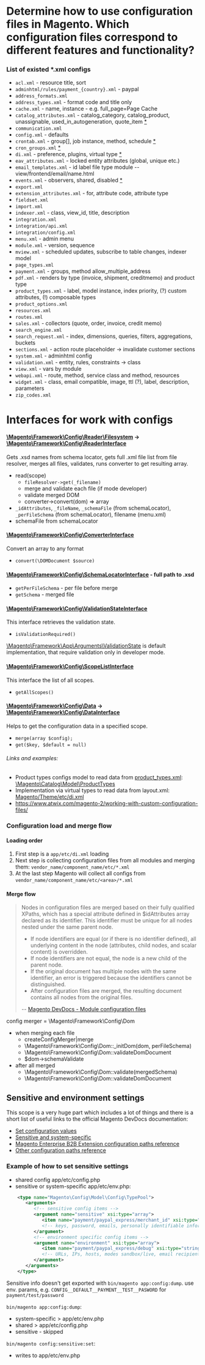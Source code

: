 # Determine how to use configuration files in Magento. Which configuration files correspond to different features and functionality?

### List of existed *.xml configs
- `acl.xml` - resource title, sort
- `adminhtml/rules/payment_{country}.xml` - paypal
- `address_formats.xml`
- `address_types.xml` - format code and title only
- `cache.xml` - name, instance - e.g. full_page=Page Cache
- `catalog_attributes.xml` - catalog_category, catalog_product, unassignable, used_in_autogeneration, quote_item [*](https://www.atwix.com/magento-2/how-to-access-custom-catalog-attributes/)
- `communication.xml`
- `config.xml` - defaults
- `crontab.xml` - group[], job instance, method, schedule [*](https://github.com/magento-notes/magento2-exam-notes/blob/master/1.%20Magento%20Architecture%20and%20Customization%20Techniques/6.%20Configure%20event%20observers%20and%20scheduled%20jobs.md#crontabxml)
- `cron_groups.xml` [*](https://github.com/magento-notes/magento2-exam-notes/blob/master/1.%20Magento%20Architecture%20and%20Customization%20Techniques/6.%20Configure%20event%20observers%20and%20scheduled%20jobs.md#cron-groups)
- `di.xml` - preference, plugins, virtual type [*](https://devdocs.magento.com/guides/v2.2/extension-dev-guide/build/di-xml-file.html)
- `eav_attributes.xml` - locked entity attributes (global, unique etc.)
- `email_templates.xml` - id label file type module -- view/frontend/email/name.html
- `events.xml` - observers, shared, disabled [*](https://github.com/magento-notes/magento2-exam-notes/blob/master/1.%20Magento%20Architecture%20and%20Customization%20Techniques/6.%20Configure%20event%20observers%20and%20scheduled%20jobs.md#demonstrate-how-to-configure-observers)
- `export.xml`
- `extension_attributes.xml` - for, attribute code, attribute type
- `fieldset.xml`
- `import.xml`
- `indexer.xml` - class, view_id, title, description
- `integration.xml`
- `integration/api.xml`
- `integration/config.xml`
- `menu.xml` - admin menu
- `module.xml` - version, sequence
- `mview.xml` - scheduled updates, subscribe to table changes, indexer model
- `page_types.xml`
- `payment.xml` - groups, method allow_multiple_address
- `pdf.xml` - renders by type (invoice, shipment, creditmemo) and product type
- `product_types.xml` - label, model instance, index priority, (?) custom attributes, (!) composable types
- `product_options.xml`
- `resources.xml`
- `routes.xml`
- `sales.xml` - collectors (quote, order, invoice, credit memo)
- `search_engine.xml`
- `search_request.xml` - index, dimensions, queries, filters, aggregations, buckets
- `sections.xml` - action route placeholder -> invalidate customer sections
- `system.xml` - adminhtml config
- `validation.xml` - entity, rules, constraints -> class
- `view.xml` - vars by module
- `webapi.xml` - route, method, service class and method, resources
- `widget.xml` - class, email compatible, image, ttl (?), label, description, parameters
- `zip_codes.xml`

# Interfaces for work with configs

#### [\Magento\Framework\Config\Reader\Filesystem](https://github.com/magento/magento2/blob/2.3/lib/internal/Magento/Framework/Config/Reader/Filesystem.php) -> [\Magento\Framework\Config\ReaderInterface](https://github.com/magento/magento2/blob/2.3/lib/internal/Magento/Framework/Config/ReaderInterface.php)
Gets .xsd names from schema locator, gets full .xml file list from file resolver, merges all files, validates, runs converter to get resulting array.
- read(scope)
  + `fileResolver->get(_filename)`
  + merge and validate each file (if mode developer)
  + validate merged DOM
  + converter->convert(dom) => array
- `_idAttributes`, `_fileName`, `_schemaFile` (from schemaLocator), `_perFileSchema` (from schemaLocator), filename (menu.xml)
- schemaFile from schemaLocator

#### [\Magento\Framework\Config\ConverterInterface](https://github.com/magento/magento2/blob/2.3/lib/internal/Magento/Framework/Config/ConverterInterface.php)
Convert an array to any format
- `convert(\DOMDocument $source)`

#### [\Magento\Framework\Config\SchemaLocatorInterface](https://github.com/magento/magento2/blob/2.3/lib/internal/Magento/Framework/Config/SchemaLocatorInterface.php) - full path to .xsd
- `getPerFileSchema` - per file before merge
- `getSchema` - merged file

#### [\Magento\Framework\Config\ValidationStateInterface](https://github.com/magento/magento2/blob/2.3/lib/internal/Magento/Framework/Config/ValidationStateInterface.php)

This interface retrieves the validation state.
- `isValidationRequired()`

[\Magento\Framework\App\Arguments\ValidationState](https://github.com/magento/magento2/blob/2.3/lib/internal/Magento/Framework/App/Arguments/ValidationState.php) is default implementation, that require validation only in developer mode.

#### [\Magento\Framework\Config\ScopeListInterface](https://github.com/magento/magento2/blob/2.3/lib/internal/Magento/Framework/Config/ScopeListInterface.php)

This interface the list of all scopes.
- `getAllScopes()`

#### [\Magento\Framework\Config\Data](https://github.com/magento/magento2/blob/2.3/lib/internal/Magento/Framework/Config/Data.php) -> [\Magento\Framework\Config\DataInterface](https://github.com/magento/magento2/blob/2.3/lib/internal/Magento/Framework/Config/DataInterface.php)

Helps to get the configuration data in a specified scope.
- `merge(array $config);`
- `get($key, $default = null)`


###### Links and examples:
- Product types configs model to read data from [product_types.xml](https://github.com/magento/magento2/blob/2.3/app/code/Magento/Catalog/etc/product_types.xml): [\Magento\Catalog\Model\ProductTypes](https://github.com/magento/magento2/tree/2.3/app/code/Magento/Catalog/Model/ProductTypes) 
- Implementation via virtual types to read data from layout.xml: [Magento/Theme/etc/di.xml](https://github.com/magento/magento2/blob/2.3/app/code/Magento/Theme/etc/di.xml#L42)
- https://www.atwix.com/magento-2/working-with-custom-configuration-files/


### Configuration load and merge flow

#### Loading order
 1. First step is a `app/etc/di.xml` loading
 1. Next step is collecting configuration files from all modules and merging them: `vendor_name/component_name/etc/*.xml`
 1. At the last step Magento will collect all configs from `vendor_name/component_name/etc/<area>/*.xml`

#### Merge flow

>Nodes in configuration files are merged based on their fully qualified XPaths, which has a special attribute defined in $idAttributes array declared as its identifier. This identifier must be unique for all nodes nested under the same parent node.
>
> * If node identifiers are equal (or if there is no identifier defined), all underlying content in the node (attributes, child nodes, and scalar content) is overridden.
> * If node identifiers are not equal, the node is a new child of the parent node.
> * If the original document has multiple nodes with the same identifier, an error is triggered because the identifiers cannot be distinguished.
> * After configuration files are merged, the resulting document contains all nodes from the original files.
>
> -- [Magento DevDocs - Module configuration files](https://devdocs.magento.com/guides/v2.2/config-guide/config/config-files.html)

config merger = \Magento\Framework\Config\Dom
- when merging each file
  + createConfigMerger|merge
  + \Magento\Framework\Config\Dom::_initDom(dom, perFileSchema)
  + \Magento\Framework\Config\Dom::validateDomDocument
  + $dom->schemaValidate
- after all merged
  + \Magento\Framework\Config\Dom::validate(mergedSchema)
  + \Magento\Framework\Config\Dom::validateDomDocument
  
## Sensitive and environment settings

This scope is a very huge part which includes a lot of things and there is a short list of useful links
to the official Magento DevDocs documentation:

- [Set configuration values](https://devdocs.magento.com/guides/v2.2/config-guide/cli/config-cli-subcommands-config-mgmt-set.html)
- [Sensitive and system-specific](https://devdocs.magento.com/guides/v2.2/config-guide/prod/config-reference-sens.html)
- [Magento Enterprise B2B Extension configuration paths reference](https://devdocs.magento.com/guides/v2.2/config-guide/prod/config-reference-b2b.html)
- [Other configuration paths reference](https://devdocs.magento.com/guides/v2.2/config-guide/prod/config-reference-most.html)

### Example of how to set sensitive settings

- shared config app/etc/config.php
- sensitive or system-specific app/etc/env.php:

```xml
    <type name="Magento\Config\Model\Config\TypePool">
       <arguments>
          <!-- sensitive config items -->
          <argument name="sensitive" xsi:type="array">
             <item name="payment/paypal_express/merchant_id" xsi:type="string">1</item>
             <!-- keys, password, emails, personally identifiable information -->
          </argument>
          <!-- environment specific config items -->
          <argument name="environment" xsi:type="array">
             <item name="payment/paypal_express/debug" xsi:type="string">1</item>
             <!-- URLs, IPs, hosts, modes sandbox/live, email recipients -->
          </argument>
       </arguments>
    </type>
```

 Sensitive info doesn't get exported with `bin/magento app:config:dump`. use env. params, e.g.
`CONFIG__DEFAULT__PAYMENT__TEST__PASWORD` for `payment/test/password`

`bin/magento app:config:dump`:

- system-specific > app/etc/env.php
- shared > app/etc/config.php
- sensitive - skipped

`bin/magento config:sensitive:set`:

- writes to app/etc/env.php
